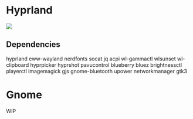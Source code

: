 # Hyprland
<img src="https://github.com/Aylur/dotfiles/blob/main/assets/hyprland.png">

## Dependencies
hyprland eww-wayland nerdfonts socat jq acpi wl-gammactl wlsunset wl-clipboard hyprpicker hyprshot pavucontrol blueberry bluez brightnessctl playerctl imagemagick gjs gnome-bluetooth upower networkmanager gtk3

# Gnome
WIP
